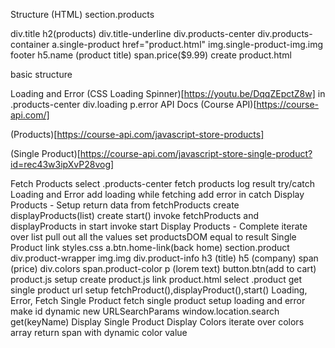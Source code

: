 Structure (HTML)
section.products

div.title
h2(products)
div.title-underline
div.products-center
div.products-container
a.single-product href="product.html"
img.single-product-img.img
footer
h5.name (product title)
span.price($9.99)
create product.html

basic structure

Loading and Error
(CSS Loading Spinner)[https://youtu.be/DqqZEpctZ8w]
in .products-center
div.loading
p.error
API Docs
(Course API)[https://course-api.com/]

(Products)[https://course-api.com/javascript-store-products]

(Single Product)[https://course-api.com/javascript-store-single-product?id=rec43w3ipXvP28vog]

Fetch Products
select .products-center
fetch products
log result
try/catch
Loading and Error
add loading while fetching
add error in catch
Display Products - Setup
return data from fetchProducts
create displayProducts(list)
create start()
invoke fetchProducts and displayProducts in start
invoke start
Display Products - Complete
iterate over list
pull out all the values
set productsDOM equal to result
Single Product
link styles.css
a.btn.home-link(back home)
section.product
div.product-wrapper
img.img
div.product-info
h3 (title)
h5 (company)
span (price)
div.colors
span.product-color
p (lorem text)
button.btn(add to cart)
product.js setup
create product.js
link product.html
select .product
get single product url
setup fetchProduct(),displayProduct(),start()
Loading, Error, Fetch Single Product
fetch single product
setup loading and error
make id dynamic
new URLSearchParams
window.location.search
get(keyName)
Display Single Product
Display Colors
iterate over colors array
return span with dynamic color value